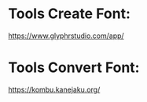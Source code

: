 # Tools Create Font:
https://www.glyphrstudio.com/app/
# Tools Convert Font: 
https://kombu.kanejaku.org/